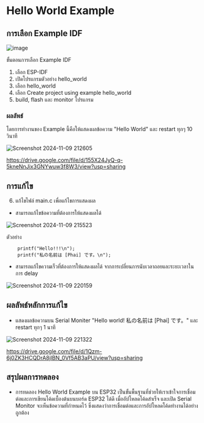 # Hello World Example

## การเลือก Example IDF

![image](https://github.com/user-attachments/assets/3f5883ec-8854-4d1a-a48d-7875819e77c7)

ขั้นตอนการเลือก Example IDF
1. เลือก ESP-IDF
2. เปิดโปรแกรมตัวอย่าง hello_world
3. เลือก hello_world
4. เลือก Create project using example hello_world
5. build, flash และ monitor โปรแกรม

### ผลลัพธ์
โดยการทำงานของ Example นี้คือให้แสดงผลข้อความ "Hello World" และ restart ทุกๆ 10 วินาที

![Screenshot 2024-11-09 212605](https://github.com/user-attachments/assets/276b9ef2-74f2-4478-a269-ba617f6fef75)

https://drive.google.com/file/d/155X24JyQ-q-5kneNnJix3GNYwuw3f8W3/view?usp=sharing

## การแก้ไข

6. แก้ไขไฟล์ main.c เพื่อแก้ไขการแสดงผล
   
* สามารถแก้ไขข้อความที่ต้องการให้แสดงผลได้

![Screenshot 2024-11-09 215523](https://github.com/user-attachments/assets/561aaa84-0c89-4cbc-a517-2c30ce7a3ea9)
     
ตัวอย่าง
```
    printf("Hello!!!\n");
    printf("私の名前は [Phai] です。\n");
```
* สามารถแก้ไขความเร็วที่ต้องการให้แสดงผลได้ จากการเปลี่ยนการนับเวลาถอยและระยะเวลาในการ delay
  
![Screenshot 2024-11-09 220159](https://github.com/user-attachments/assets/d6c75d88-c1e7-40d3-b460-df0f19533540)

## ผลลัพธ์หลักการแก้ไข

* แสดงผลข้อความบน Serial Moniter "Hello world! 私の名前は [Phai] です。" และ restart ทุกๆ 1 นาที

![Screenshot 2024-11-09 221322](https://github.com/user-attachments/assets/1f9ae45d-3f02-46f7-aac1-7c04d16cc5ea)

https://drive.google.com/file/d/1Qzm-6j0ZK3HCQDrA8jlBN_0Vf5AB3aPU/view?usp=sharing

## สรุปผลการทดลอง
* การทดลอง Hello World Example บน ESP32 เป็นขั้นพื้นฐานที่ช่วยให้เราเข้าใจการเชื่อมต่อและการเขียนโค้ดเบื้องต้นบนบอร์ด ESP32 ได้ดี เมื่ออัปโหลดโค้ดสำเร็จ และเปิด Serial Monitor จะเห็นข้อความที่กำหนดไว้ ซึ่งแสดงว่าการเชื่อมต่อและการอัปโหลดโค้ดทำงานได้อย่างถูกต้อง

